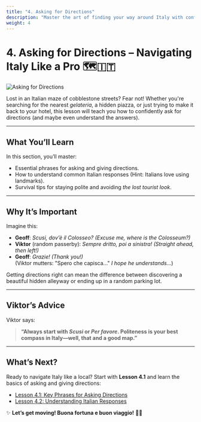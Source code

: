 ```yaml
---
title: "4. Asking for Directions"
description: "Master the art of finding your way around Italy with confidence and a touch of humor."
weight: 4
---
```


# 4. Asking for Directions – Navigating Italy Like a Pro 🗺️🇮🇹  

![Asking for Directions](/images/beginner/asking-for-directions/asking-for-directions.webp)

Lost in an Italian maze of cobblestone streets? Fear not! Whether you're searching for the nearest *gelateria*, a hidden piazza, or just trying to make it back to your hotel, this lesson will teach you how to confidently ask for directions (and maybe even understand the answers).

---

## What You’ll Learn  

In this section, you’ll master:  
- Essential phrases for asking and giving directions.  
- How to understand common Italian responses (Hint: Italians love using landmarks).  
- Survival tips for staying polite and avoiding *the lost tourist look*.  

---

## Why It’s Important  

Imagine this:  
- **Geoff**: *Scusi, dov’è il Colosseo?* *(Excuse me, where is the Colosseum?)*  
- **Viktor** (random passerby): *Sempre dritto, poi a sinistra!* *(Straight ahead, then left!)*  
- **Geoff**: *Grazie!* *(Thank you!)*  
(Viktor mutters: "Spero che capisca..." *I hope he understands...*)  

Getting directions right can mean the difference between discovering a beautiful hidden alleyway or ending up in a random parking lot.  

---

## Viktor’s Advice  

Viktor says:  
> **“Always start with *Scusi* or *Per favore*. Politeness is your best compass in Italy—well, that and a good map.”**  

---

## What’s Next?  

Ready to navigate Italy like a local? Start with **Lesson 4.1** and learn the basics of asking and giving directions:  
- [Lesson 4.1: Key Phrases for Asking Directions](./lesson4-1/)  
- [Lesson 4.2: Understanding Italian Responses](./lesson4-2/)  

✨ **Let’s get moving! Buona fortuna e buon viaggio!** 🚶‍♂️  
